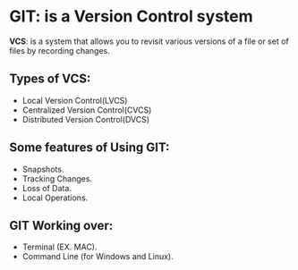 # GIT: is a Version Control system

 **VCS**: is a system that allows you to revisit various versions of a file or set of files by recording changes.

## Types of VCS:
* Local Version Control(LVCS)
* Centralized Version Control(CVCS)
* Distributed Version Control(DVCS)

## Some features of Using GIT:
* Snapshots.
* Tracking Changes.
* Loss of Data.
* Local Operations.

## GIT Working over:

* Terminal (EX. MAC).
* Command Line (for Windows and Linux).





